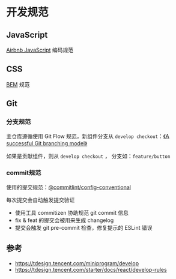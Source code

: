 # 开发规范

## JavaScript
[Airbnb JavaScript](https://github.com/airbnb/javascript) 编码规范


## CSS
[BEM](http://getbem.com/) 规范

## Git
### 分支规范
主仓库遵循使用 Git Flow 规范，新组件分支从 `develop checkout`：[《A successful Git branching model》](https://nvie.com/posts/a-successful-git-branching-model/)

如果是贡献组件，则从 `develop checkout` ， 分支如：`feature/button`

### commit规范
使用的提交规范：[@commitlint/config-conventional](https://github.com/conventional-changelog/commitlint/tree/master/@commitlint/config-conventional)

每次提交会自动触发提交验证

- 使用工具 commitizen 协助规范 git commit 信息
- fix & feat 的提交会被用来生成 changelog
- 提交会触发 git pre-commit 检查，修复提示的 ESLint 错误


## 参考
- https://tdesign.tencent.com/miniprogram/develop
- https://tdesign.tencent.com/starter/docs/react/develop-rules